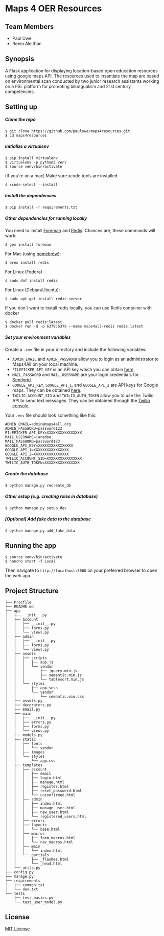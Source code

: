 ﻿# Maps 4 OER Resources 

## Team Members

- Paul Owe
- Reem Aleithan


## Synopsis

A Flask application for displaying location-based open education resources using google maps API. The resources used to insantiate the map are based on environmental scan conducted by two junior research assistants working on a FSL platform for promoting bilungualism and 21st century competencies.

## Setting up

##### Clone the repo

```
$ git clone https://github.com/paulowe/maps4resources.git
$ cd maps4resources
```

##### Initialize a virtualenv

```
$ pip install virtualenv
$ virtualenv -p python3 venv
$ source venv/bin/activate
```
(If you're on a mac) Make sure xcode tools are installed
```
$ xcode-select --install
```

##### Install the dependencies

```
$ pip install -r requirements.txt
```

##### Other dependencies for running locally

You need to install [Foreman](https://ddollar.github.io/foreman/) and [Redis](http://redis.io/). Chances are, these commands will work:

```
$ gem install foreman
```

For Mac (using [homebrew](http://brew.sh/)):

```
$ brew install redis
```

For Linux (Fedora)

```
$ sudo dnf install redis
```

For Linux (Debian/Ubuntu):

```
$ sudo apt-get install redis-server
```

If you don't want to install redis locally, you can use Redis container with docker

```
$ docker pull redis:latest
$ docker run -d -p 6379:6379 --name maps4all-redis redis:latest
```

##### Set your environment variables

Create a `.env` file in your directory and include the following variables:
* `ADMIN_EMAIL` and `ADMIN_PASSWORD` allow you to login as an administrator to Maps4All on your local machine.
* `FILEPICKER_API_KEY` is an API key which you can obtain [here](https://dev.filestack.com/signup/free/).
* `MAIL_PASSWORD` and `MAIL_USERNAME` are your login credentials for [Sendgrid](https://sendgrid.com/).
* `GOOGLE_API_KEY`, `GOOGLE_API_1`, and `GOOGLE_API_2` are API keys for Google maps. They can be obtained [here](https://developers.google.com/maps/documentation/javascript/get-api-key#step-1-get-an-api-key-from-the-google-api-console).
* `TWILIO_ACCOUNT_SID` and `TWILIO_AUTH_TOKEN` allow you to use the Twilio API to send text messages. They can be obtained through the [Twilio console](https://www.twilio.com/login).

Your `.env` file should look something like this:
```
ADMIN_EMAIL=admin@maps4all.org
ADMIN_PASSWORD=password123
FILEPICKER_API_KEY=XXXXXXXXXXXXXXXX
MAIL_USERNAME=janedoe
MAIL_PASSWORD=password123
GOOGLE_API_KEY=XXXXXXXXXXXXXXXX
GOOGLE_API_1=XXXXXXXXXXXXXXXX
GOOGLE_API_2=XXXXXXXXXXXXXXXX
TWILIO_ACCOUNT_SID=XXXXXXXXXXXXXXXX
TWILIO_AUTH_TOKEN=XXXXXXXXXXXXXXXX
```

##### Create the database

```
$ python manage.py recreate_db
```

##### Other setup (e.g. creating roles in database)

```
$ python manage.py setup_dev
```

##### [Optional] Add fake data to the database

```
$ python manage.py add_fake_data
```

## Running the app

```
$ source venv/bin/activate
$ honcho start -f Local
```
Then navigate to `http://localhost:5000` on your preferred browser to open the web app.

## Project Structure


```
├── Procfile
├── README.md
├── app
│   ├── __init__.py
│   ├── account
│   │   ├── __init__.py
│   │   ├── forms.py
│   │   └── views.py
│   ├── admin
│   │   ├── __init__.py
│   │   ├── forms.py
│   │   └── views.py
│   ├── assets
│   │   ├── scripts
│   │   │   ├── app.js
│   │   │   └── vendor
│   │   │       ├── jquery.min.js
│   │   │       ├── semantic.min.js
│   │   │       └── tablesort.min.js
│   │   └── styles
│   │       ├── app.scss
│   │       └── vendor
│   │           └── semantic.min.css
│   ├── assets.py
│   ├── decorators.py
│   ├── email.py
│   ├── main
│   │   ├── __init__.py
│   │   ├── errors.py
│   │   ├── forms.py
│   │   └── views.py
│   ├── models.py
│   ├── static
│   │   ├── fonts
│   │   │   └── vendor
│   │   ├── images
│   │   └── styles
│   │       └── app.css
│   ├── templates
│   │   ├── account
│   │   │   ├── email
│   │   │   ├── login.html
│   │   │   ├── manage.html
│   │   │   ├── register.html
│   │   │   ├── reset_password.html
│   │   │   └── unconfirmed.html
│   │   ├── admin
│   │   │   ├── index.html
│   │   │   ├── manage_user.html
│   │   │   ├── new_user.html
│   │   │   └── registered_users.html
│   │   ├── errors
│   │   ├── layouts
│   │   │   └── base.html
│   │   ├── macros
│   │   │   ├── form_macros.html
│   │   │   └── nav_macros.html
│   │   ├── main
│   │   │   └── index.html
│   │   └── partials
│   │       ├── _flashes.html
│   │       └── _head.html
│   └── utils.py
├── config.py
├── manage.py
├── requirements
│   ├── common.txt
│   └── dev.txt
└── tests
    ├── test_basics.py
    └── test_user_model.py
```

## License
[MIT License](LICENSE.md)

